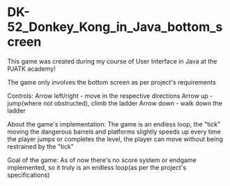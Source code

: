 # DK-52_Donkey_Kong_in_Java_bottom_screen

This game was created during my course of User Interface in Java at the PJATK academy!

The game only involves the bottom screen as per project's requirements

Controls:
Arrow left/right - move in the respective directions
Arrow up - jump(where not obstructed), climb the ladder
Arrow down - walk down the ladder

About the game's implementation:
The game is an endless loop, the "tick" moving the dangerous barrels and platforms slightly speeds up every time the player jumps or completes the level, the player
can move without being restrained by the "tick"

Goal of the game:
As of now there's no score system or endgame implemented, so it truly is an endless loop(as per the project's specifications)
